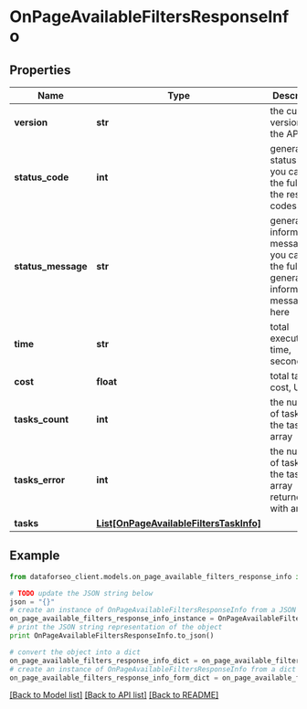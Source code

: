 # OnPageAvailableFiltersResponseInfo


## Properties

Name | Type | Description | Notes
------------ | ------------- | ------------- | -------------
**version** | **str** | the current version of the API | [optional] 
**status_code** | **int** | general status code you can find the full list of the response codes here | [optional] 
**status_message** | **str** | general informational message you can find the full list of general informational messages here | [optional] 
**time** | **str** | total execution time, seconds | [optional] 
**cost** | **float** | total tasks cost, USD | [optional] 
**tasks_count** | **int** | the number of tasks in the tasks array | [optional] 
**tasks_error** | **int** | the number of tasks in the tasks array returned with an error | [optional] 
**tasks** | [**List[OnPageAvailableFiltersTaskInfo]**](OnPageAvailableFiltersTaskInfo.md) |  | [optional] 

## Example

```python
from dataforseo_client.models.on_page_available_filters_response_info import OnPageAvailableFiltersResponseInfo

# TODO update the JSON string below
json = "{}"
# create an instance of OnPageAvailableFiltersResponseInfo from a JSON string
on_page_available_filters_response_info_instance = OnPageAvailableFiltersResponseInfo.from_json(json)
# print the JSON string representation of the object
print OnPageAvailableFiltersResponseInfo.to_json()

# convert the object into a dict
on_page_available_filters_response_info_dict = on_page_available_filters_response_info_instance.to_dict()
# create an instance of OnPageAvailableFiltersResponseInfo from a dict
on_page_available_filters_response_info_form_dict = on_page_available_filters_response_info.from_dict(on_page_available_filters_response_info_dict)
```
[[Back to Model list]](../README.md#documentation-for-models) [[Back to API list]](../README.md#documentation-for-api-endpoints) [[Back to README]](../README.md)


